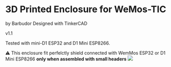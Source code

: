 # 3D Printed Enclosure for WeMos-TIC
by Barbudor
Designed with TinkerCAD

v1.1

Tested with mini-D1 ESP32 and D1 Mini ESP8266.

:warning: This enclosure fit perfelctly shield connected with WemMos ESP32 or D1 Mini ESP8266 **only when assembled with small headers**
<img src="https://github.com/hallard/WeMos-TIC/raw/master/pictures/WeMos-TIC_small_headers.png">
